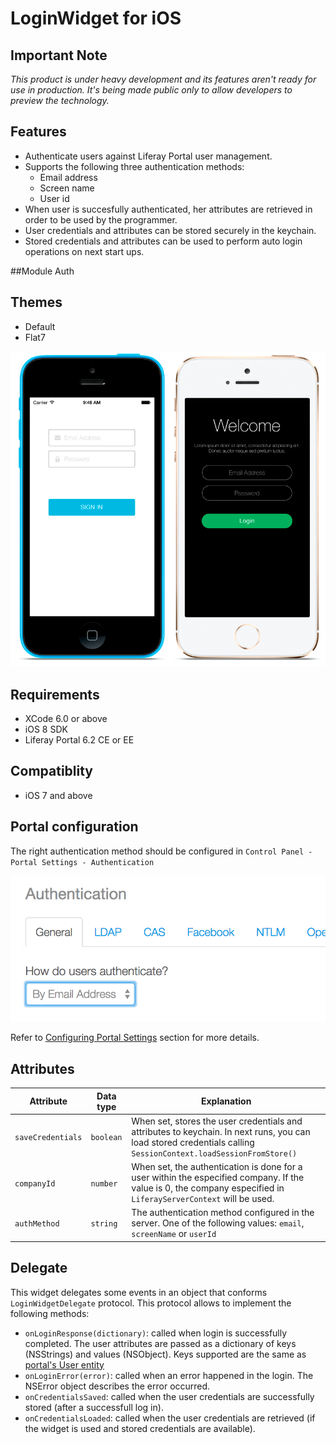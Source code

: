 # LoginWidget for iOS

## Important Note

_This product is under heavy development and its features aren't ready for use in production. It's being made public only to allow developers to preview the technology._

## Features
- Authenticate users against Liferay Portal user management.
- Supports the following three authentication methods:
	- Email address
	- Screen name
	- User id
- When user is succesfully authenticated, her attributes are retrieved in order to be used by the programmer.
- User credentials and attributes can be stored securely in the keychain.
- Stored credentials and attributes can be used to perform auto login operations on next start ups.

##Module
Auth

## Themes
- Default
- Flat7

![Login widget using Default and Flat7 themes](Images/login.png "Login widget using Default and Flat7 themes")

## Requirements

- XCode 6.0 or above
- iOS 8 SDK
- Liferay Portal 6.2 CE or EE

## Compatiblity

- iOS 7 and above

## Portal configuration

The right authentication method should be configured in `Control Panel - Portal Settings - Authentication`

![Liferay portal authentication methods](Images/portal-auth.png "Liferay portal authentication methods")

Refer to [Configuring Portal Settings](https://www.liferay.com/documentation/liferay-portal/6.2/user-guide/-/ai/portal-settings-liferay-portal-6-2-user-guide-16-en) section for more details.

## Attributes

| Attribute | Data type | Explanation |
|-----------|-----------|-------------| 
|  `saveCredentials` | `boolean` | When set, stores the user credentials and attributes to keychain. In next runs, you can load stored credentials calling `SessionContext.loadSessionFromStore()` |
|  `companyId` | `number` | When set, the authentication is done for a user within the especified company. If the value is 0, the company especified in `LiferayServerContext` will be used. |
|  `authMethod` | `string` | The authentication method configured in the server. One of the following values: `email`, `screenName` or `userId` |


## Delegate

This widget delegates some events in an object that conforms `LoginWidgetDelegate` protocol.
This protocol allows to implement the following methods:

- `onLoginResponse(dictionary)`: called when login is successfully completed. The user attributes are passed as a dictionary of keys (NSStrings) and values (NSObject). Keys supported are the same as [portal's User entity](https://github.com/liferay/liferay-portal/blob/6.2.x/portal-impl/src/com/liferay/portal/service.xml#L2227)
- `onLoginError(error)`: called when an error happened in the login. The NSError object describes the error occurred.
- `onCredentialsSaved`: called when the user credentials are successfully stored (after a successfull log in).
- `onCredentialsLoaded`: called when the user credentials are retrieved (if the widget is used and stored credentials are available).



    
    
